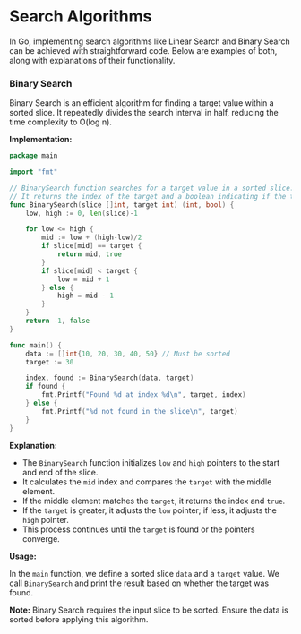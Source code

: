 # Search Algorithms

In Go, implementing search algorithms like Linear Search and Binary Search can be achieved with straightforward code. Below are examples of both, along with explanations of their functionality.

### Binary Search

Binary Search is an efficient algorithm for finding a target value within a sorted slice. It repeatedly divides the search interval in half, reducing the time complexity to O(log n).

**Implementation:**

```go
package main

import "fmt"

// BinarySearch function searches for a target value in a sorted slice.
// It returns the index of the target and a boolean indicating if the target was found.
func BinarySearch(slice []int, target int) (int, bool) {
    low, high := 0, len(slice)-1

    for low <= high {
        mid := low + (high-low)/2
        if slice[mid] == target {
            return mid, true
        }
        if slice[mid] < target {
            low = mid + 1
        } else {
            high = mid - 1
        }
    }
    return -1, false
}

func main() {
    data := []int{10, 20, 30, 40, 50} // Must be sorted
    target := 30

    index, found := BinarySearch(data, target)
    if found {
        fmt.Printf("Found %d at index %d\n", target, index)
    } else {
        fmt.Printf("%d not found in the slice\n", target)
    }
}
```

**Explanation:**

- The `BinarySearch` function initializes `low` and `high` pointers to the start and end of the slice.
- It calculates the `mid` index and compares the `target` with the middle element.
- If the middle element matches the `target`, it returns the index and `true`.
- If the `target` is greater, it adjusts the `low` pointer; if less, it adjusts the `high` pointer.
- This process continues until the `target` is found or the pointers converge.

**Usage:**

In the `main` function, we define a sorted slice `data` and a `target` value. We call `BinarySearch` and print the result based on whether the target was found.

**Note:** Binary Search requires the input slice to be sorted. Ensure the data is sorted before applying this algorithm.
